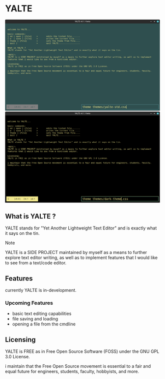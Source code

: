 # YALTE

![image](media/yalte_theme00.png) ![image](media/yalte_theme01.png)

## What is YALTE ?
YALTE stands for "Yet Another Lightweight Text Editor" and is
exactly what it says on the tin.

> [!NOTE]
> YALTE is a SIDE PROJECT maintained by myself as a means to
> further explore text editor writing, as well as to implement
> features that I would like to see from a text/code editor.

## Features
currently YALTE is in-development.

### Upcoming Features
- basic text editing capabilities
- file saving and loading
- opening a file from the cmdline

## Licensing
YALTE is FREE as in Free Open Source Software (FOSS) under the 
GNU GPL 3.0 License. 

i maintain that the Free Open Source movement is essential to a 
fair and equal future for engineers, students, faculty, hobbyists,
and more.
